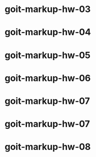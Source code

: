 # goit-markup-hw-03


# goit-markup-hw-04
# goit-markup-hw-05
# goit-markup-hw-06
# goit-markup-hw-07
# goit-markup-hw-07
# goit-markup-hw-08
